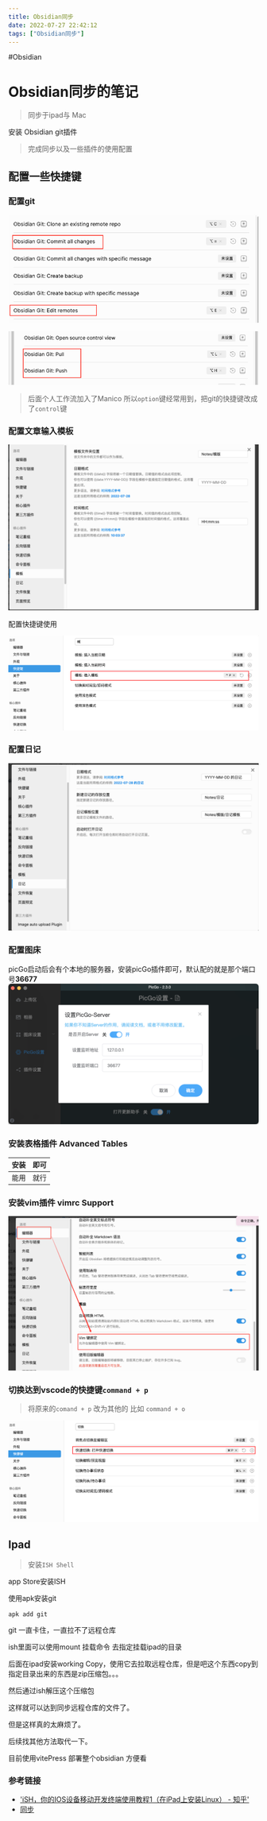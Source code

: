 ```yaml
---
title: Obsidian同步
date: 2022-07-27 22:42:12
tags: ["Obsidian同步"]
---
```

#Obsidian 

# Obsidian同步的笔记
> 同步于ipad与 Mac

安装 Obsidian git插件

> 完成同步以及一些插件的使用配置

## 配置一些快捷键

### 配置git

![](https://raw.githubusercontent.com/Hbisedm/my-blob-picGo/main/img/202207281002509.png)

![](https://raw.githubusercontent.com/Hbisedm/my-blob-picGo/main/img/202207281002470.png)

> 后面个人工作流加入了Manico 所以`option`键经常用到，把git的快捷键改成了`control`键

### 配置文章输入模板

![](https://raw.githubusercontent.com/Hbisedm/my-blob-picGo/main/img/202207281004723.png)

配置快捷键使用

![](https://raw.githubusercontent.com/Hbisedm/my-blob-picGo/main/img/202212201723495.png)


### 配置日记

![](https://raw.githubusercontent.com/Hbisedm/my-blob-picGo/main/img/202207281005601.png)


### 配置图床

picGo启动后会有个本地的服务器，安装picGo插件即可，默认配的就是那个端口号**36677**
![](https://raw.githubusercontent.com/Hbisedm/my-blob-picGo/main/img/202207281007075.png)

### 安装表格插件 Advanced Tables

| 安装 | 即可 |
| ---- | ---- |
| 能用 | 就行     |

### 安装vim插件 vimrc Support

![](https://raw.githubusercontent.com/Hbisedm/my-blob-picGo/main/img/202207281013002.png)

### 切换达到vscode的快捷键`command + p`

> 将原来的`comand + p` 改为其他的 比如 `command + o`

![](https://raw.githubusercontent.com/Hbisedm/my-blob-picGo/main/img/202212201709424.png)


## Ipad

> 安装`ISH Shell`

app Store安装ISH


使用apk安装git
```shell
apk add git
```

git 一直卡住，一直拉不了远程仓库

ish里面可以使用mount 挂载命令 去指定挂载ipad的目录

后面在ipad安装working Copy，使用它去拉取远程仓库，但是吧这个东西copy到指定目录出来的东西是zip压缩包。。。

然后通过ish解压这个压缩包

这样就可以达到同步远程仓库的文件了。

但是这样真的太麻烦了。

后续找其他方法取代一下。

目前使用vitePress 部署整个obsidian 方便看


### 参考链接
- ['iSH，你的IOS设备移动开发终端使用教程1（在iPad上安装Linux） - 知乎'](https://zhuanlan.zhihu.com/p/133748589)
- [同步](https://gist.github.com/DannyQuah/f686c0e43b741468e12515cd79017489)
